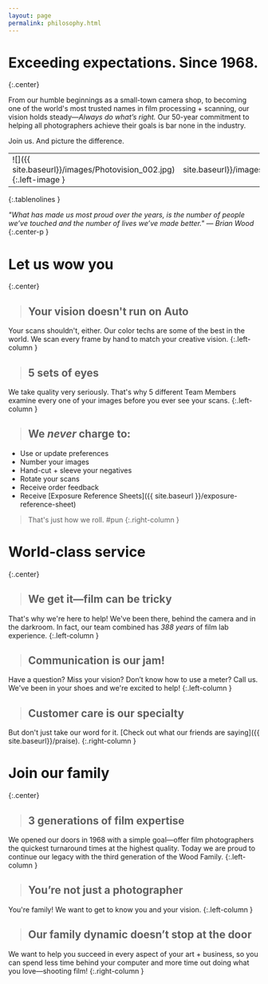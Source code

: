 ```yaml
---
layout: page
permalink: philosophy.html
---
```


# Exceeding expectations. Since 1968.
{:.center}

From our humble beginnings as a small-town camera shop, to becoming one of the world's most trusted names in film processing + scanning, our vision holds steady—*Always do what’s right.* Our 50-year commitment to helping all photographers achieve their goals is bar none in the industry.  
  
Join us. And picture the difference.  

| | |
| :--- | ---: |
| ![]({{ site.baseurl}}/images/Photovision_002.jpg){:.left-image } | ![]({{ site.baseurl}}/images/Photovision_001.jpg){:.right-image } |
{:.tablenolines }
  
*"What has made us most proud over the years, is the number of people we’ve touched and the number of lives we’ve made better." — Brian Wood*
{:.center-p }  

<div class="clearfix" markdown="1">

# Let us wow you
{:.center}

> ## Your vision doesn't run on Auto
Your scans shouldn't, either. Our color techs are some of the best in the world. We scan every frame by hand to match your creative vision.
{:.left-column }

> ## 5 sets of eyes
We take quality very seriously. That's why 5 different Team Members examine every one of your images before you ever see your scans.
{:.left-column }

> ## We *never* charge to:
- Use or update preferences
- Number your images
- Hand-cut + sleeve your negatives
- Rotate your scans
- Receive order feedback
- Receive [Exposure Reference Sheets]({{ site.baseurl }}/exposure-reference-sheet)
>
> That's just how we roll. #pun
{:.right-column }
</div>
<div class="clearfix" markdown="1">

# World-class service
{:.center}

> ## We get it—film can be tricky
That's why we're here to help! We've been there, behind the camera and in the darkroom. In fact, our team combined has *388 years* of film lab experience.
{:.left-column }

> ## Communication is our jam!
Have a question? Miss your vision? Don’t know how to use a meter? Call us. We've been in your shoes and we're excited to help!
{:.left-column }

> ## Customer care is our specialty
But don't just take our word for it. [Check out what our friends are saying]({{ site.baseurl}}/praise).
{:.right-column }
</div>
<div class="clearfix extra-space" markdown="1">

# Join our family
{:.center}

> ## 3 generations of film expertise
We opened our doors in 1968 with a simple goal—offer film photographers the quickest turnaround times at the highest quality. Today we are proud to continue our legacy with the third generation of the Wood Family.
{:.left-column }

> ## You’re not just a photographer
You're family! We want to get to know you and your vision.
{:.left-column }

> ## Our family dynamic doesn’t stop at the door
We want to help you succeed in every aspect of your art + business, so you can spend less time behind your computer and more time out doing what you love—shooting film!
{:.right-column }
</div>

